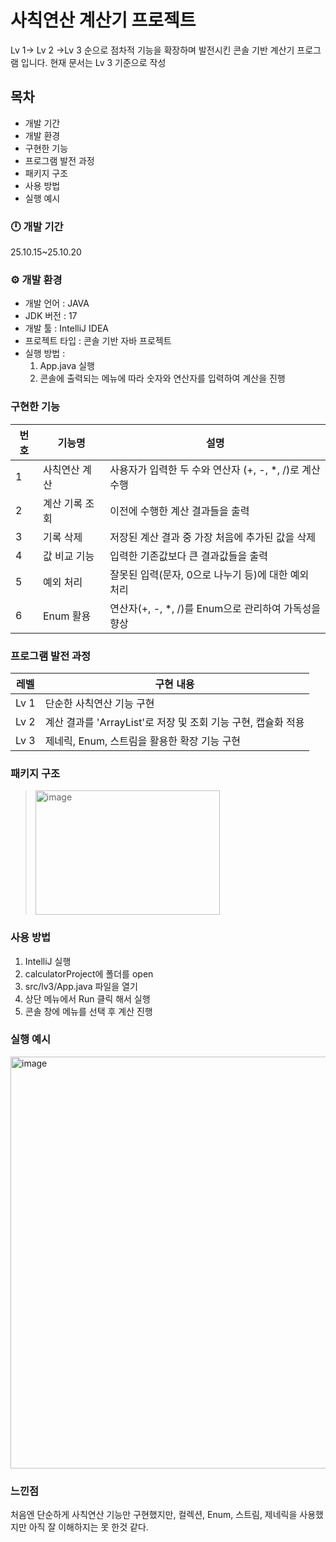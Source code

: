 # 사칙연산 계산기 프로젝트 
Lv 1-> Lv 2 ->Lv 3 순으로 점차적 기능을 확장하며 발전시킨 콘솔 기반 계산기 프로그램 입니다.
현재 문서는 Lv 3 기준으로 작성

## 목차 
* 개발 기간
* 개발 환경
* 구현한 기능
* 프로그램 발전 과정
* 패키지 구조
* 사용 방법
* 실행 예시

### 🕛 개발 기간 
25.10.15~25.10.20

### ⚙ 개발 환경 
* 개발 언어 : JAVA
* JDK 버전 : 17
* 개발 툴 : IntelliJ IDEA
* 프로젝트 타입 : 콘솔 기반 자바 프로젝트
* 실행 방법 :
  1. App.java 실행
  2. 콘솔에 출력되는 메뉴에 따라 숫자와 연산자를 입력하여 계산을 진행
 
### 구현한 기능 
| 번호| 기능명 | 설명 |
|-------|-------|-------|
|1| 사칙연산 계산 | 사용자가 입력한 두 수와 연산자 (+, -, *, /)로 계산 수행 |
|2| 계산 기록 조회 | 이전에 수행한 계산 결과들을 출력 |
|3| 기록 삭제 | 저장된 계산 결과 중 가장 처음에 추가된 값을 삭제 |
|4| 값 비교 기능 | 입력한 기존값보다 큰 결과값들을 출력|
|5| 예외 처리 | 잘못된 입력(문자, 0으로 나누기 등)에 대한 예외 처리|
|6| Enum 활용| 연산자(+, -, *, /)를 Enum으로 관리하여 가독성을 향상 |

### 프로그램 발전 과정 
| 레벨 | 구현 내용 |
|-----|-----|
| Lv 1 | 단순한 사칙연산 기능 구현 |
| Lv 2 | 계산 결과를 'ArrayList'로 저장 및 조회 기능 구현, 캡슐화 적용 |
| Lv 3 | 제네릭, Enum, 스트림을 활용한 확장 기능 구현 |
           
### 패키지 구조
> <img width="295" height="199" alt="image" src="https://github.com/user-attachments/assets/170e6bb1-921e-41ee-9965-dcd97298527e" />


### 사용 방법 
1. IntelliJ 실행
2. calculatorProject에 폴더를 open
3. src/lv3/App.java 파일을 열기
4. 상단 메뉴에서 Run 클릭 해서 실행
5. 콘솔 창에 메뉴를 선택 후 계산 진행

### 실행 예시
<img width="835" height="659" alt="image" src="https://github.com/user-attachments/assets/ddeb9a35-aa1c-4bb5-94e0-bf543bb97aea" />

### 느낀점
처음엔 단순하게 사칙연산 기능만 구현했지만, 
컬렉션, Enum, 스트림, 제네릭을 사용했지만 아직 잘 이해하지는 못 한것 같다.
